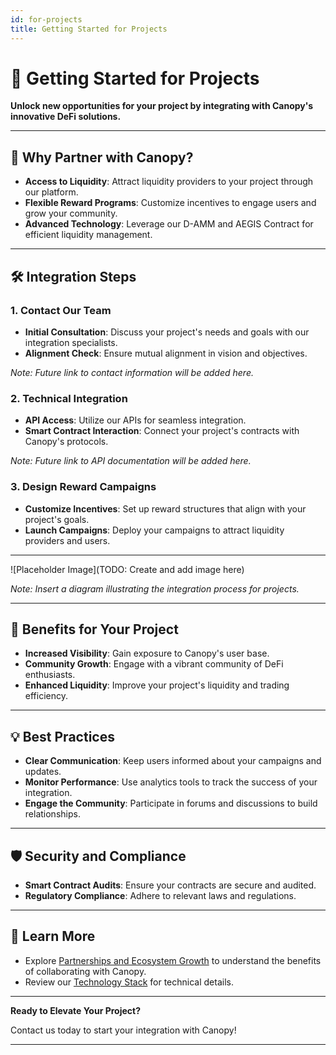 ```yaml
---
id: for-projects
title: Getting Started for Projects
---
```


# 🚀 Getting Started for Projects

**Unlock new opportunities for your project by integrating with Canopy's innovative DeFi solutions.**

---

## 🌟 **Why Partner with Canopy?**

- **Access to Liquidity**: Attract liquidity providers to your project through our platform.
- **Flexible Reward Programs**: Customize incentives to engage users and grow your community.
- **Advanced Technology**: Leverage our D-AMM and AEGIS Contract for efficient liquidity management.

---

## 🛠️ **Integration Steps**

### **1. Contact Our Team**

- **Initial Consultation**: Discuss your project's needs and goals with our integration specialists.
- **Alignment Check**: Ensure mutual alignment in vision and objectives.

*Note: Future link to contact information will be added here.*

### **2. Technical Integration**

- **API Access**: Utilize our APIs for seamless integration.
- **Smart Contract Interaction**: Connect your project's contracts with Canopy's protocols.

*Note: Future link to API documentation will be added here.*

### **3. Design Reward Campaigns**

- **Customize Incentives**: Set up reward structures that align with your project's goals.
- **Launch Campaigns**: Deploy your campaigns to attract liquidity providers and users.

---

![Placeholder Image](TODO: Create and add image here)

*Note: Insert a diagram illustrating the integration process for projects.*

---

## 🤝 **Benefits for Your Project**

- **Increased Visibility**: Gain exposure to Canopy's user base.
- **Community Growth**: Engage with a vibrant community of DeFi enthusiasts.
- **Enhanced Liquidity**: Improve your project's liquidity and trading efficiency.

---

## 💡 **Best Practices**

- **Clear Communication**: Keep users informed about your campaigns and updates.
- **Monitor Performance**: Use analytics tools to track the success of your integration.
- **Engage the Community**: Participate in forums and discussions to build relationships.

---

## 🛡️ **Security and Compliance**

- **Smart Contract Audits**: Ensure your contracts are secure and audited.
- **Regulatory Compliance**: Adhere to relevant laws and regulations.

---

## 📖 **Learn More**

- Explore [Partnerships and Ecosystem Growth](../key-features/partnerships-and-ecosystem-growth) to understand the benefits of collaborating with Canopy.
- Review our [Technology Stack](../key-features/technology-stack) for technical details.

---

**Ready to Elevate Your Project?**

Contact us today to start your integration with Canopy!

---
